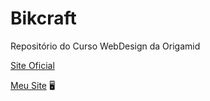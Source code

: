 # Bikcraft
Repositório do Curso WebDesign da Origamid

[Site Oficial](https://bikcraft.com/)


[Meu Site](http://bikcraft.atwebpages.com/index.html) 	:desktop_computer:
